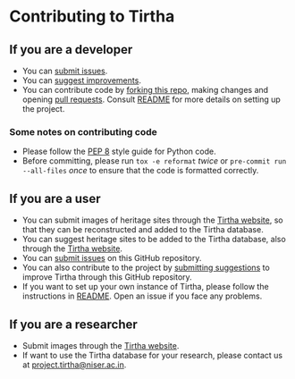 # Contributing to Tirtha

## If you are a developer
- You can [submit issues](https://github.com/smlab-niser/tirtha-public/issues/new/choose).
- You can [suggest improvements](https://github.com/smlab-niser/tirtha-public/issues/new/choose).
- You can contribute code by [forking this repo](https://github.com/smlab-niser/tirtha-public/fork), making changes and opening [pull requests](https://github.com/smlab-niser/tirtha-public/pulls). Consult [README](./README.md) for more details on setting up the project.

### Some notes on contributing code
- Please follow the [PEP 8](https://www.python.org/dev/peps/pep-0008/) style guide for Python code.
- Before committing, please run `tox -e reformat` *twice* or `pre-commit run --all-files` *once* to ensure that the code is formatted correctly.

## If you are a user
- You can submit images of heritage sites through the [Tirtha website](https://tirtha.niser.ac.in), so that they can be reconstructed and added to the Tirtha database.
- You can suggest heritage sites to be added to the Tirtha database, also through the [Tirtha website](https://tirtha.niser.ac.in).
- You can [submit issues](https://github.com/smlab-niser/tirtha-public/issues/new/choose) on this GitHub repository.
- You can also contribute to the project by [submitting suggestions](https://github.com/smlab-niser/tirtha-public/issues/new/choose) to improve Tirtha through this GitHub repository.
- If you want to set up your own instance of Tirtha, please follow the instructions in [README](./README.md). Open an issue if you face any problems.

## If you are a researcher
- Submit images through the [Tirtha website](https://tirtha.niser.ac.in).
- If want to use the Tirtha database for your research, please contact us at [project.tirtha@niser.ac.in](mailto:project.tirtha@niser.ac.in).
